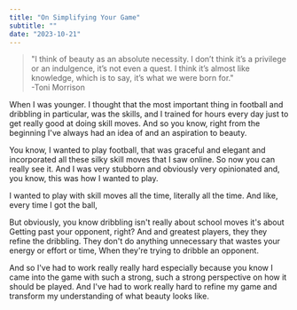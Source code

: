 ```yaml
---
title: "On Simplifying Your Game"
subtitle: ""
date: "2023-10-21"
---
```


> "I think of beauty as an absolute necessity. I don’t think it’s a privilege or an indulgence, it’s not even a quest. I think it’s almost like knowledge, which is to say, it’s what we were born for."    
-Toni Morrison

When I was younger. I thought that the most important thing in football and dribbling in particular, was the skills, and I trained for hours every day just to get really good at doing skill moves. And so you know, right from the beginning I've always had an idea of and an aspiration to beauty.

You know, I wanted to play football, that was graceful and elegant and incorporated all these silky skill moves that I saw online. So now you can really see it. And I was very stubborn and obviously very opinionated and, you know, this was how I wanted to play.

I wanted to play with skill moves all the time, literally all the time. And like, every time I got the ball,

But obviously, you know dribbling isn't really about school moves it's about Getting past your opponent, right? And and greatest players, they they refine the dribbling. They don't do anything unnecessary that wastes your energy or effort or time, When they're trying to dribble an opponent.

And so I've had to work really really hard especially because you know I came into the game with such a strong, such a strong perspective on how it should be played. And I've had to work really hard to refine my game and transform my understanding of what beauty looks like.
